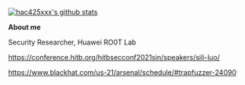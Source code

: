 [![hac425xxx's github stats](https://github-readme-stats.vercel.app/api?username=hac425xxx)](https://github.com/anuraghazra/github-readme-stats)

**About me**

Security Researcher, Huawei RO0T Lab


https://conference.hitb.org/hitbsecconf2021sin/speakers/sili-luo/

https://www.blackhat.com/us-21/arsenal/schedule/#trapfuzzer-24090



